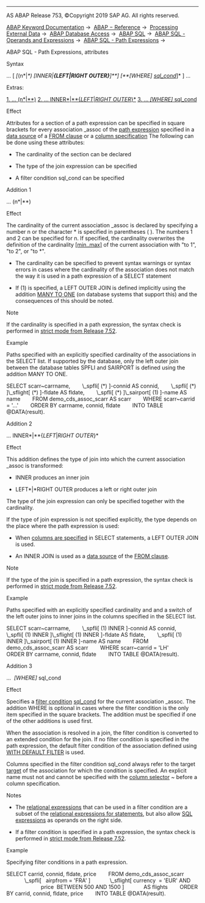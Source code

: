   

* * *

AS ABAP Release 753, ©Copyright 2019 SAP AG. All rights reserved.

[ABAP Keyword Documentation](https://help.sap.com/doc/abapdocu_753_index_htm/7.53/en-US/abenabap.htm) →  [ABAP − Reference](https://help.sap.com/doc/abapdocu_753_index_htm/7.53/en-US/abenabap_reference.htm) →  [Processing External Data](https://help.sap.com/doc/abapdocu_753_index_htm/7.53/en-US/abenabap_language_external_data.htm) →  [ABAP Database Access](https://help.sap.com/doc/abapdocu_753_index_htm/7.53/en-US/abenabap_sql.htm) →  [ABAP SQL](https://help.sap.com/doc/abapdocu_753_index_htm/7.53/en-US/abenopensql.htm) →  [ABAP SQL - Operands and Expressions](https://help.sap.com/doc/abapdocu_753_index_htm/7.53/en-US/abenopen_sql_operands.htm) →  [ABAP SQL - Path Expressions](https://help.sap.com/doc/abapdocu_753_index_htm/7.53/en-US/abenopen_sql_path.htm) → 

ABAP SQL - Path Expressions, attributes

Syntax

... \[ *\[*(n*|*\*) *\[*INNER*|**{*LEFT*|*RIGHT OUTER*}**\]**\]* *\[**\[*WHERE*\]* [sql\_cond](https://help.sap.com/doc/abapdocu_753_index_htm/7.53/en-US/abenosql_expr_logexp.htm)*\]* \] ...

Extras:

[1\. ... (n*|*\*)](#!ABAP_ADDITION_1@1@)
[2\. ... INNER*|**{*LEFT*|*RIGHT OUTER*}*](#!ABAP_ADDITION_2@2@)
[3\. ... *\[*WHERE*\]* sql\_cond](#!ABAP_ADDITION_3@3@)

Effect

Attributes for a section of a path expression can be specified in square brackets for every association \_assoc of the [path expression](https://help.sap.com/doc/abapdocu_753_index_htm/7.53/en-US/abenopen_sql_path.htm) specified in a [data source](https://help.sap.com/doc/abapdocu_753_index_htm/7.53/en-US/abapselect_data_source.htm) of a [FROM clause](https://help.sap.com/doc/abapdocu_753_index_htm/7.53/en-US/abapfrom_clause.htm) or a [column specification](https://help.sap.com/doc/abapdocu_753_index_htm/7.53/en-US/abenopen_sql_columns.htm) The following can be done using these attributes:

-   The cardinality of the section can be declared

-   The type of the join expression can be specified

-   A filter condition sql\_cond can be specified
    

Addition 1

... (n*|*\*)

Effect

The cardinality of the current association \_assoc is declared by specifying a number n or the character \* is specified in parentheses ( ). The numbers 1 and 2 can be specified for n. If specified, the cardinality overwrites the definition of the cardinality [\[min..max\]](https://help.sap.com/doc/abapdocu_753_index_htm/7.53/en-US/abencds_f1_association.htm) of the current association with "to 1", "to 2", or "to \*".

-   The cardinality can be specified to prevent syntax warnings or syntax errors in cases where the cardinality of the association does not match the way it is used in a path expression of a SELECT statement

-   If (1) is specified, a LEFT OUTER JOIN is defined implicitly using the addition [MANY TO ONE](https://help.sap.com/doc/abapdocu_753_index_htm/7.53/en-US/abapselect_join.htm) (on database systems that support this) and the consequences of this should be noted.

Note

If the cardinality is specified in a path expression, the syntax check is performed in [strict mode from Release 7.52](https://help.sap.com/doc/abapdocu_753_index_htm/7.53/en-US/abenopensql_strict_mode_752.htm).

Example

Paths specified with an explicitly specified cardinality of the associations in the SELECT list. If supported by the database, only the left outer join between the database tables SPFLI and SAIRPORT is defined using the addition MANY TO ONE.

SELECT scarr~carrname,
       \\\_spfli\[ (\*) \]-connid AS connid,
       \\\_spfli\[ (\*) \]\\\_sflight\[ (\*) \]-fldate AS fldate,
       \\\_spfli\[ (\*) \]\\\_sairport\[ (1) \]-name AS name
       FROM demo\_cds\_assoc\_scarr AS scarr
       WHERE scarr~carrid = '...'
       ORDER BY carrname, connid, fldate
       INTO TABLE @DATA(result).

Addition 2

... INNER*|**{*LEFT*|*RIGHT OUTER*}*

Effect

This addition defines the type of join into which the current association \_assoc is transformed:

-   INNER produces an inner join

-   LEFT*|*RIGHT OUTER produces a left or right outer join

The type of the join expression can only be specified together with the cardinality.

If the type of join expression is not specified explicitly, the type depends on the place where the path expression is used:

-   When [columns are specified](https://help.sap.com/doc/abapdocu_753_index_htm/7.53/en-US/abenopen_sql_columns.htm) in SELECT statements, a LEFT OUTER JOIN is used.

-   An INNER JOIN is used as a [data source](https://help.sap.com/doc/abapdocu_753_index_htm/7.53/en-US/abapselect_data_source.htm) of the [FROM clause](https://help.sap.com/doc/abapdocu_753_index_htm/7.53/en-US/abapfrom_clause.htm).

Note

If the type of the join is specified in a path expression, the syntax check is performed in [strict mode from Release 7.52](https://help.sap.com/doc/abapdocu_753_index_htm/7.53/en-US/abenopensql_strict_mode_752.htm).

Example

Paths specified with an explicitly specified cardinality and and a switch of the left outer joins to inner joins in the columns specified in the SELECT list.

SELECT scarr~carrname,
       \\\_spfli\[ (1) INNER \]-connid AS connid,
       \\\_spfli\[ (1) INNER \]\\\_sflight\[ (1) INNER \]-fldate AS fldate,
       \\\_spfli\[ (1) INNER \]\\\_sairport\[ (1) INNER \]-name AS name
       FROM demo\_cds\_assoc\_scarr AS scarr
       WHERE scarr~carrid = 'LH'
       ORDER BY carrname, connid, fldate
       INTO TABLE @DATA(result).

Addition 3

...  *\[*WHERE*\]* sql\_cond

Effect

Specifies a [filter condition](https://help.sap.com/doc/abapdocu_753_index_htm/7.53/en-US/abenfilter_condition_glosry.htm "Glossary Entry") [sql\_cond](https://help.sap.com/doc/abapdocu_753_index_htm/7.53/en-US/abenosql_expr_logexp.htm) for the current association \_assoc. The addition WHERE is optional in cases where the filter condition is the only item specified in the square brackets. The addition must be specified if one of the other additions is used first.

When the association is resolved in a join, the filter condition is converted to an extended condition for the join. If no filter condition is specified in the path expression, the default filter condition of the association defined using [WITH DEFAULT FILTER](https://help.sap.com/doc/abapdocu_753_index_htm/7.53/en-US/abencds_f1_association.htm) is used.

Columns specified in the filter condition sql\_cond always refer to the target [target](https://help.sap.com/doc/abapdocu_753_index_htm/7.53/en-US/abencds_f1_association.htm) of the association for which the condition is specified. An explicit name must not and cannot be specified with the [column selector](https://help.sap.com/doc/abapdocu_753_index_htm/7.53/en-US/abentable_comp_selector_glosry.htm "Glossary Entry") ~ before a column specification.

Notes

-   The [relational expressions](https://help.sap.com/doc/abapdocu_753_index_htm/7.53/en-US/abenosql_expr_logexp.htm) that can be used in a filter condition are a subset of the [relational expressions for statements](https://help.sap.com/doc/abapdocu_753_index_htm/7.53/en-US/abenwhere_logexp.htm), but also allow [SQL expressions](https://help.sap.com/doc/abapdocu_753_index_htm/7.53/en-US/abapsql_expr.htm) as operands on the right side.

-   If a filter condition is specified in a path expression, the syntax check is performed in [strict mode from Release 7.52](https://help.sap.com/doc/abapdocu_753_index_htm/7.53/en-US/abenopensql_strict_mode_752.htm).

Example

Specifying filter conditions in a path expression.

SELECT carrid, connid, fldate, price
       FROM demo\_cds\_assoc\_scarr
            \\\_spfli\[   airpfrom = 'FRA' \]
            \\\_sflight\[ currency  = 'EUR' AND
                       price  BETWEEN 500 AND 1500 \]
            AS flights
       ORDER BY carrid, connid, fldate, price
       INTO TABLE @DATA(result).